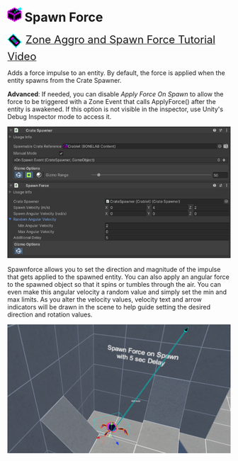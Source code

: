 # ![Icon](Images/crate-ball.png) Spawn Force

<img src="./Images/icon_marrow_video.png" valign="middle" style="margin: 0px 5px 5px 0px"/> <a href="https://www.youtube.com/watch?v=xPDfccK1Cns"><font size="5">Zone Aggro and Spawn Force Tutorial Video</font></a> 

Adds a force impulse to an entity.  By default, the force is applied when the entity spawns from the Crate Spawner.

**Advanced**: If needed, you can disable *Apply Force On Spawn* to allow the force to be triggered with a Zone Event that calls ApplyForce() after the entity is awakened. If this option is not visible in the inspector, use Unity's Debug Inspector mode to access it.

<img src="./Images/SpawnForce/spawnforce_inspector.png" /> 

Spawnforce allows you to set the direction and magnitude of the impulse that gets applied to the spawned entity.  You can also apply an angular force to the spawned object so that it spins or tumbles through the air.  You can even make this angular velocity a random value and simply set the min and max limits.  As you alter the velocity values, velocity text and arrow indicators will be drawn in the scene to help guide setting the desired direction and rotation values.

<img src="./Images/SpawnForce/spawnforce_scene.png" />
